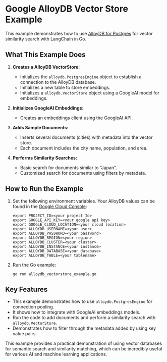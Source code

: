 # Google AlloyDB Vector Store Example

This example demonstrates how to use [AlloyDB for Postgres](https://cloud.google.com/products/alloydb) for vector similarity search with LangChain in Go.

## What This Example Does

1. **Creates a AlloyDB VectorStore:**
   - Initializes the `alloydb.PostgresEngine` object to establish a connection to the AlloyDB database.
   - Initializes a new table to store embeddings.
   - Initializes a `alloydb.VectorStore` object using a GoogleAI model for embeddings.

2. **Initializes GoogleAI Embeddings:**
    - Creates an embeddings client using the GoogleAI API.

3. **Adds Sample Documents:**
    - Inserts several documents (cities) with metadata into the vector store.
    - Each document includes the city name, population, and area.

4. **Performs Similarity Searches:**
    - Basic search for documents similar to "Japan".
    - Customized search for documents using filters by metadata.

## How to Run the Example

1. Set the following environment variables. Your AlloyDB values can be found in the [Google Cloud Console](https://console.cloud.google.com/alloydb/clusters):
   ```
   export PROJECT_ID=<your project Id>
   export GOOGLE_API_KEY=<your google api key>
   export GOOGLE_CLOUD_LOCATION=<your cloud location>
   export ALLOYDB_USERNAME=<your user>
   export ALLOYDB_PASSWORD=<your password>
   export ALLOYDB_REGION=<your region>
   export ALLOYDB_CLUSTER=<your cluster>
   export ALLOYDB_INSTANCE=<your instance>
   export ALLOYDB_DATABASE=<your database>
   export ALLOYDB_TABLE=<your tablename>
   ```

2. Run the Go example:
   ```
   go run alloydb_vectorstore_example.go
   ```

## Key Features

- This example demonstrates how to use `alloydb.PostgresEngine` for connection pooling.
- It shows how to integrate with GoogleAI embeddings models.
- Run the code to add documents and perform a similarity search with `alloydb.VectorStore`.
- Demonstrates how to filter through the metadata added by using key value pairs.

This example provides a practical demonstration of using vector databases for semantic search and similarity matching, which can be incredibly useful for various AI and machine learning applications.
